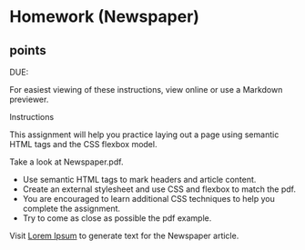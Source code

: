 # Homework (Newspaper)

## points

DUE: 

For easiest viewing of these instructions, view online or use a Markdown previewer.

Instructions

This assignment will help you practice laying out a page using semantic HTML tags and the CSS flexbox model.

Take a look at Newspaper.pdf.       

* Use semantic HTML tags to mark headers and article content.
* Create an external stylesheet and use CSS and flexbox to match the pdf.
* You are encouraged to learn additional CSS techniques to help you complete the assignment.
* Try to come as close as possible the pdf example.

Visit [Lorem Ipsum](`https://www.lipsum.com/`) to generate text for the Newspaper article.
